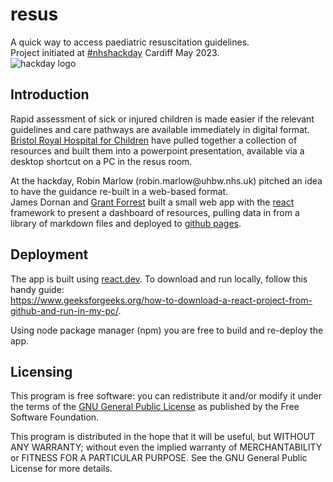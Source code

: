 # resus
A quick way to access paediatric resuscitation guidelines.  
Project initiated at [#nhshackday](https://nhshackday.com/) Cardiff May 2023.  
<img src="https://nhshackday.com/assets/images/header-logo.png" alt="hackday logo"/>
<h2>Introduction</h2>
<p>Rapid assessment of sick or injured children is made easier if the relevant guidelines and care pathways are available immediately in digital format.<br/>
<a href="https://www.uhbristol.nhs.uk/patients-and-visitors/your-hospitals/bristol-royal-hospital-for-children/">Bristol Royal Hospital for Children</a> have pulled together a collection of resources and built them into a powerpoint presentation, available via a desktop shortcut on a PC in the resus room.<br/>
<p>At the hackday, Robin Marlow (robin.marlow@uhbw.nhs.uk) pitched an idea to have the guidance re-built in a web-based format.<br/>
  James Dornan and <a href="https://www.grantforrest.me.uk">Grant Forrest</a> built a small web app with the <a href="https://react.dev/">react</a> framework to present a dashboard of resources, pulling data in from a library of markdown files and deployed to <a href="https://jd-spooky.github.io/resus/">github pages</a>.</p>
<h2>Deployment</h2>
<p>The app is built using <a href="https://react.dev">react.dev</a>. To download and run locally, follow this handy guide:<br/>
<a href="https://www.geeksforgeeks.org/how-to-download-a-react-project-from-github-and-run-in-my-pc/">https://www.geeksforgeeks.org/how-to-download-a-react-project-from-github-and-run-in-my-pc/</a>.</p>
<p>Using node package manager (npm) you are free to build and re-deploy the app.</p>
<h2>Licensing</h2>
<p>This program is free software: you can redistribute it and/or modify it under the terms of the <a href="https://www.gnu.org/licenses/gpl-3.0.html">GNU General Public License</a> as published by the Free Software Foundation.<br/>
  <p>This program is distributed in the hope that it will be useful, but WITHOUT ANY WARRANTY; without even the implied warranty of MERCHANTABILITY or FITNESS FOR A PARTICULAR PURPOSE.  See the  GNU General Public License for more details.</p>
